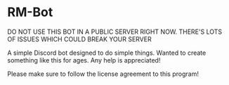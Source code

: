 # RM-Bot
DO NOT USE THIS BOT IN A PUBLIC SERVER RIGHT NOW. THERE'S LOTS OF ISSUES WHICH COULD BREAK YOUR SERVER



A simple Discord bot designed to do simple things. Wanted to create something like this for ages. Any help is appreciated!

Please make sure to follow the license agreement to this program!
